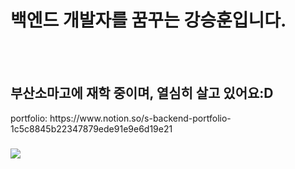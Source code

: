 <h1>백엔드 개발자를 꿈꾸는 강승훈입니다.</h1>
<br><br>
<h2>부산소마고에 재학 중이며, 열심히 살고 있어요:D</h2>
portfolio: https://www.notion.so/s-backend-portfolio-1c5c8845b22347879ede91e9e6d19e21
<h3><a href="https://www.instagram.com/s.hoon__e/"><img src="https://img.shields.io/badge/Instagram-F557DA?style=flat-square&logo=instagram&logoColor=white"></a></h3> 


   
  
 
 
  
